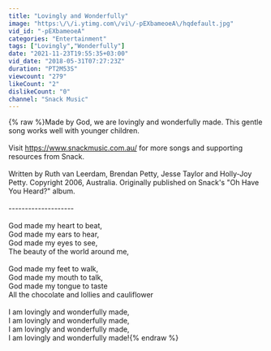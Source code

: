 ```yaml
---
title: "Lovingly and Wonderfully"
image: "https:\/\/i.ytimg.com\/vi\/-pEXbameoeA\/hqdefault.jpg"
vid_id: "-pEXbameoeA"
categories: "Entertainment"
tags: ["Lovingly","Wonderfully"]
date: "2021-11-23T19:55:35+03:00"
vid_date: "2018-05-31T07:27:23Z"
duration: "PT2M53S"
viewcount: "279"
likeCount: "2"
dislikeCount: "0"
channel: "Snack Music"
---
```

{% raw %}Made by God, we are lovingly and wonderfully made. This gentle song works well with younger children.<br /><br />Visit <a rel="nofollow" target="blank" href="https://www.snackmusic.com.au/">https://www.snackmusic.com.au/</a> for more songs and supporting resources from Snack.<br /><br />Written by Ruth van Leerdam, Brendan Petty, Jesse Taylor and Holly-Joy Petty. Copyright 2006, Australia. Originally published on Snack's &quot;Oh Have You Heard?&quot; album.<br /><br />--------------------<br /><br />God made my heart to beat,<br />God made my ears to hear,<br />God made my eyes to see,<br />The beauty of the world around me,<br /><br />God made my feet to walk,<br />God made my mouth to talk,<br />God made my tongue to taste<br />All the chocolate and lollies and cauliflower<br /><br />I am lovingly and wonderfully made,<br />I am lovingly and wonderfully made,<br />I am lovingly and wonderfully made,<br />I am lovingly and wonderfully made!{% endraw %}
